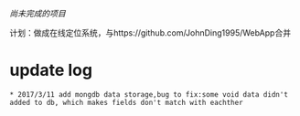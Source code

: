 _尚未完成的项目_

计划：做成在线定位系统，与https://github.com/JohnDing1995/WebApp合并

# update log
	* 2017/3/11 add mongdb data storage,bug to fix:some void data didn't added to db, which makes fields don't match with eachther 
